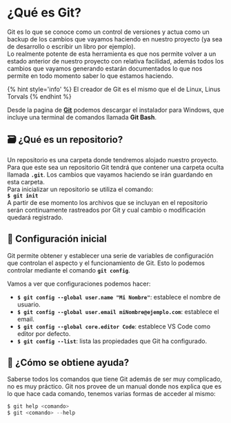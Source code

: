 # ¿Qué es Git?

Git es lo que se conoce como un control de versiones y actua como un backup de los cambios que vayamos haciendo en nuestro proyecto (ya sea de desarrollo o escribir un libro por ejemplo).  
Lo realmente potente de esta herramienta es que nos permite volver a un estado anterior de nuestro proyecto con relativa facilidad, además todos los cambios que vayamos generando estarán documentados lo que nos permite en todo momento saber lo que estamos haciendo.

{% hint style='info' %}
El creador de Git es el mismo que el de Linux, Linus Torvals
{% endhint %}

Desde la pagina de **[Git](https://git-scm.com/)** podemos descargar el instalador para Windows, que incluye una terminal de comandos llamada **Git Bash**.

## 🗃 ¿Qué es un repositorio?

Un repositorio es una carpeta donde tendremos alojado nuestro proyecto. Para que este sea un repositorio Git tendrá que contener una carpeta oculta llamada **`.git`**. Los cambios que vayamos haciendo se irán guardando en esta carpeta.  
Para inicializar un repositorio se utiliza el comando:  
**`$ git init`**  
A partir de ese momento los archivos que se incluyan en el repositorio serán continuamente rastreados por Git y cual cambio o modificación quedará registrado.

## 💎 Configuración inicial

Git permite obtener y establecer una serie de variables de configuración que controlan el aspecto y el funcionamiento de Git. Esto lo podemos controlar mediante el comando **`git config`**.

Vamos a ver que configuraciones podemos hacer:

- **`$ git config --global user.name "Mi Nombre"`**: establece el nombre de usuario.
- **`$ git config --global user.email miNombre@ejemplo.com`**: establece el email.
- **`$ git config --global core.editor Code`**: establece VS Code como editor por defecto.
- **`$ git config --list`**: lista las propiedades que Git ha configurado.

## 📖 ¿Cómo se obtiene ayuda?

Saberse todos los comandos que tiene Git además de ser muy complicado, no es muy práctico. Git nos provee de un manual donde nos explica que es lo que hace cada comando, tenemos varias formas de acceder al mismo:

```java
$ git help <comando>
$ git <comando> --help
```
